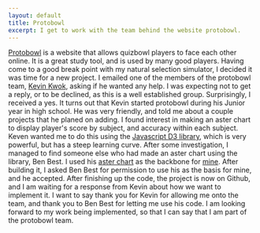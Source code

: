 ```yaml
---
layout: default
title: Protobowl
excerpt: I get to work with the team behind the website protobowl.
---
```

[Protobowl](http://protobowl.com/) is a website that allows quizbowl players to face each other online. It is a great study tool, and is used by many good players. Having come to a good break point with my natural selection simulator, I decided it was time for a new project. I emailed one of the members of the protobowl team, [Kevin Kwok](https://github.com/antimatter15), asking if he wanted any help. I was expecting not to get a reply, or to be declined, as this is a well established group. Surprisingly, I received a yes. It turns out that Kevin started protobowl during his Junior year in high school. He was very friendly, and told me about a couple projects that he planed on adding. I found interest in making an aster chart to display player's score by subject, and accuracy within each subject. Keven wanted me to do this using the [Javascript D3 library](https://github.com/antimatter15), which is very powerful, but has a steep learning curve. After some investigation, I managed to find someone else who had made an aster chart using the library, Ben Best. I used his [aster chart](http://bl.ocks.org/bbest/2de0e25d4840c68f2db1) as the backbone for [mine](https://github.com/NielsKornerup/qbPieChart). After building it, I asked Ben Best for permission to use his as the basis for mine, and he accepted. After finishing up the code, the project is now on Github, and I am waiting for a response from Kevin about how we want to implement it. I want to say thank you for Kevin for allowing me onto the team, and thank you to Ben Best for letting me use his code. I am looking forward to my work being implemented, so that I can say that I am part of the protobowl team.
